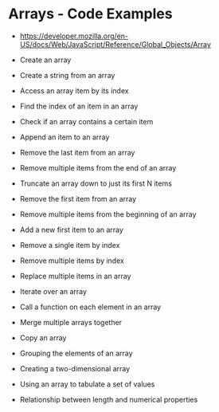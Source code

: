 # Arrays - Code Examples

* <https://developer.mozilla.org/en-US/docs/Web/JavaScript/Reference/Global_Objects/Array>

* Create an array
* Create a string from an array
* Access an array item by its index
* Find the index of an item in an array
* Check if an array contains a certain item
* Append an item to an array
* Remove the last item from an array
* Remove multiple items from the end of an array
* Truncate an array down to just its first N items
* Remove the first item from an array
* Remove multiple items from the beginning of an array
* Add a new first item to an array
* Remove a single item by index
* Remove multiple items by index
* Replace multiple items in an array
* Iterate over an array
* Call a function on each element in an array
* Merge multiple arrays together
* Copy an array
* Grouping the elements of an array
* Creating a two-dimensional array
* Using an array to tabulate a set of values
* Relationship between length and numerical properties
